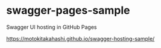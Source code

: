 # swagger-pages-sample
Swagger UI hosting in GitHub Pages

https://motokitakahashi.github.io/swagger-hosting-sample/
